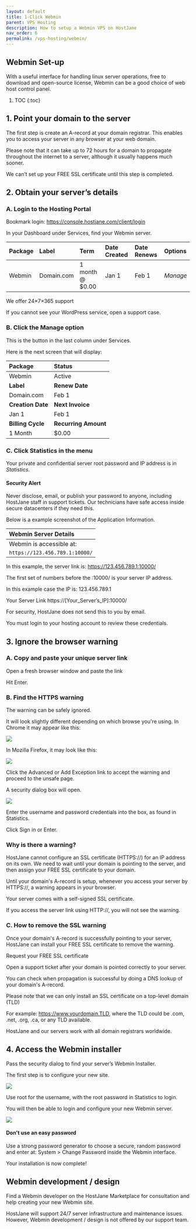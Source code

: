 ```yaml
---
layout: default
title: 1-Click Webmin
parent: VPS Hosting
description: How to setup a Webmin VPS on HostJane
nav_order: 6
permalink: /vps-hosting/webmin/
---
```

## Webmin Set-up

With a useful interface for handling linux server operations, free to download and open-source license, Webmin can be a good choice of web host control panel.

1. TOC
{:toc}

## 1. Point your domain to the server

The first step is create an A-record at your domain registrar.
This enables you to access your server in any browser at your web domain.

<span class="blue">Please note that it can take up to 72 hours for a domain to propagate throughout the internet to a server, although it usually happens much sooner.</span>

We can’t set up your FREE SSL certificate until this step is completed.

## 2. Obtain your server’s details

### A. Login to the Hosting Portal

Bookmark login: https://console.hostjane.com/client/login

In your Dashboard under Services, find your Webmin server.

| Package | Label | Term  | Date Created | Date Renews | Options |
|:-------|:----------|:------|:----------|:------|:------|
| Webmin | Domain.com | 1 month @ $0.00 | Jan 1 | Feb 1 |*Manage* |

We offer 24×7×365 support

If you cannot see your WordPress service, open a support case.

### B. Click the Manage option

This is the button in the last column under Services.

Here is the next screen that will display: 

| Package | Status|
|:-------|:----------|
| Webmin | Active|
| **Label** | **Renew Date**|
| Domain.com | Feb 1 |
| **Creation Date** | **Next Invoice**|
| Jan 1 | Feb 1 |
| **Billing Cycle** | **Recurring Amount**|
| 1 Month | $0.00 |

### C. Click Statistics in the menu

Your private and confidential server root password and IP address is in *Statistics*.

#### Security Alert

<span class="green">Never disclose, email, or publish your password to anyone, including HostJane staff in support tickets. Our technicians have safe access inside secure datacenters if they need this.</span>

Below is a example screenshot of the Application Information.

| Webmin Server Details|
|:-------|
| Webmin is accessible at: |
| `https://123.456.789.1:10000/` |

In this example, the server link is: https://123.456.789.1:10000/

The first set of numbers before the :10000/ is your server IP address.

In this example case the IP is: 123.456.789.1

Your Server Link
https://[Your_Server’s_IP]:10000/

For security, HostJane does not send this to you by email.

You must login to your hosting account to review these credentials.

## 3. Ignore the browser warning

### A. Copy and paste your unique server link 

Open a fresh browser window and paste the link

Hit Enter.

### B. Find the HTTPS warning

The warning can be safely ignored.

It will look slightly different depending on which browse you're using. In Chrome it may appear like this:

![](/assets/hosting/ssl-warning-janevps-chrome.jpeg)

In Mozilla Firefox, it may look like this:

![](/assets/hosting/ssl-warning-janevps-2.jpeg)

Click the Advanced or Add Exception link to accept the warning and proceed to the unsafe page.

A security dialog box will open.

![](/assets/hosting/login-to-HTTPS-server.png)

Enter the username and password credentials into the box, as found in Statistics.

Click Sign in or Enter.

### Why is there a warning?

HostJane cannot configure an SSL certificate (HTTPS://) for an IP address on its own. We need to wait until your domain is pointing to the server, and then assign your FREE SSL certificate to your domain.

<span class="green"> Until your domain's A-record is setup, whenever you access your server by HTTPS://, a warning appears in your browser.</span>

Your server comes with a self-signed SSL certificate.

If you access the server link using HTTP://, you will not see the warning. 

### C. How to remove the SSL warning

Once your domain's A-record is successfully pointing to your server, HostJane can install your FREE SSL certificate to remove the warning.

Request your FREE SSL certificate

Open a support ticket after your domain is pointed correctly to your server.

You can check when propagation is successful by doing a DNS lookup of your domain's A-record.

Please note that we can only install an SSL certificate on a top-level domain (TLD)

For example: https://www.yourdomain.TLD, where the TLD could be .com, .net, .org, .ca, or any TLD available.

HostJane and our servers work with all domain registrars worldwide.

## 4. Access the Webmin installer

Pass the security dialog to find your server’s Webmin Installer.

The first step is to configure your new site.

![](/assets/hosting/webmin-server-configuration.png)

Use root for the username, with the root password in Statistics to login.

You will then be able to login and configure your new Webmin server.

![](/assets/hosting/webmin-server-logged-in.png)

#### Don't use an easy password

<span class="green">Use a strong password generator to choose a secure, random password and enter at: System > Change Password inside the Webmin interface.</span>

Your installation is now complete!

## Webmin development / design

Find a Webmin developer on the HostJane Marketplace for consultation and help creating your new Webmin site.

HostJane will support 24/7 server infrastructure and maintenance issues. However, Webmin development / design is not offered by our support team.